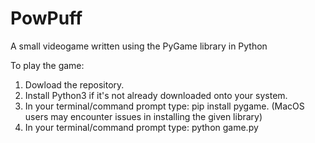 # PowPuff
A small videogame written using the PyGame library in Python

To play the game:
  1. Dowload the repository.
  2. Install Python3 if it's not already downloaded onto your system.
  3. In your terminal/command prompt type: pip install pygame. (MacOS users may encounter issues in installing the given library)
  4. In your terminal/command prompt type: python game.py
